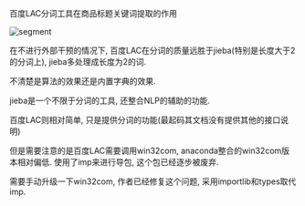 百度LAC分词工具在商品标题关键词提取的作用

![segment](https://p0.meituan.net/dpplatform/b5c4a828833c129970ae79f5181cb89b182202.png)


在不进行外部干预的情况下, 百度LAC在分词的质量远胜于jieba(特别是长度大于2的分词上), jieba多处理成长度为2的词.

不清楚是算法的效果还是内置字典的效果.

jieba是一个不限于分词的工具, 还整合NLP的辅助的功能.

百度LAC则相对简单, 只是提供分词的功能(最起码其文档没有提供其他的接口说明)

但是需要注意的是百度LAC需要调用win32com, anaconda整合的win32com版本相对偏低. 使用了imp来进行导包, 这个包已经逐步被废弃.

需要手动升级一下win32com, 作者已经修复这个问题, 采用importlib和types取代imp.